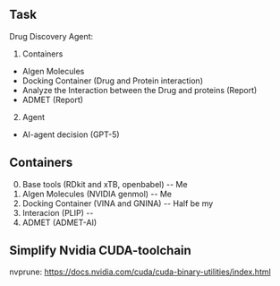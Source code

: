 ## Task

Drug Discovery Agent:

1. Containers

  * AIgen Molecules  
  * Docking Container (Drug and Protein interaction)
  * Analyze the Interaction between the Drug and proteins (Report)
  * ADMET (Report)
    
2. Agent
  * AI-agent decision (GPT-5)
    
## Containers

0. Base tools (RDkit and xTB, openbabel) -- Me
1. AIgen Molecules (NVIDIA genmol)      -- Me
2. Docking Container (VINA and GNINA)   -- Half be my
3. Interacion (PLIP)   -- 
4. ADMET (ADMET-AI)

## Simplify Nvidia CUDA-toolchain

nvprune: https://docs.nvidia.com/cuda/cuda-binary-utilities/index.html

